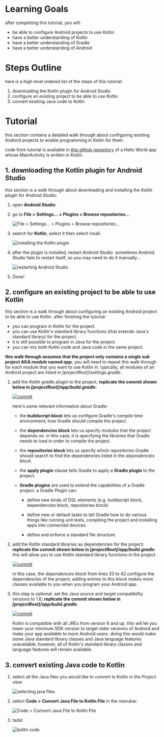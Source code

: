 # Learning Goals

after completing this tutorial, you will:

* be able to configure Android projects to use Kotlin
* have a better understanding of Kotlin
* have a better understanding of Gradle
* have a better understanding of Android

# Steps Outline

here is a high level ordered list of the steps of this tutorial:

1. downloading the Kotlin plugin for Android Studio
2. configure an existing project to be able to use Kotlin
3. convert existing Java code to Kotlin

# Tutorial

this section contains a detailed walk through about configuring existing Android projects to enable programming in Kotlin for them.

code from tutorial is available in [this github repository](https://github.com/ericytsang/tutorial.add-kotlin-to-android) of a Hello World app whose MainActivity is written in Kotlin.

## 1. downloading the Kotlin plugin for Android Studio

this section is a walk through about downloading and installing the *Kotlin plugin* for *Android Studio*:

1. open **Android Studio**.
2. go to **File > Settings... > Plugins > Browse repositories...**

    ![File > Settings... > Plugins > Browse repositories...](http://i.imgur.com/YgP8Bo9.png)

3. search for **Kotlin**, select it then select insall.

    ![installing the Kotlin plugin](http://i.imgur.com/VfPY1ro.png)

4. after the plugin is installed, restart Android Studio. sometimes Android Studio fails to restart itself, so you may need to do it manually...

    ![restarting Android Studio](http://i.imgur.com/SF8kfII.png)

5. Done!

## 2. configure an existing project to be able to use Kotlin

this section is a walk through about configuring an existing Android project to be able to use Kotlin. after finishing the tutorial:

* you can program in Kotlin for the project.
* you can use Kotlin's standard library functions (that extends Java's standard library) for the project.
* it is still possible to program in Java for the project.
* you can mix both Kotlin code and Java code in the same project.

**this walk through assumes that the project only contains a single *sub project* AKA *module* named *app*.** you will need to repeat this walk through for each module that you want to use Kotlin in. typically, all modules of an Android project are listed in *[projectRoot]/settings.gradle*.

1. add the *Kotlin gradle plugin* to the project; **replicate the commit shown below in *[projectRoot]/app/build.gradle***:

    [![commit](http://i.imgur.com/yA01QoJ.png)](https://github.com/ericytsang/tutorial.add-kotlin-to-android/commit/2bb88a0957d2a695c4a2a5496dfb11ce57ae0716)

    here's some relevant information about Gradle:

    * the **buildscript block** lets us configure Gradle's compile time environment; how Gradle should compile the project.

    * the **dependencies block** lets us specify modules that the project depends on. in this case, it is specifying the libraries that Gradle needs to load in order to compile the project.

    * the **repositories block** lets us specify which repositories Gradle should search to find the dependencies listed in the *dependencies block*.

    * the **apply plugin** clause tells Gradle to apply a **Gradle plugin** to the project.

    * **Gradle plugins** are used to extend the capabilities of a Gradle project. a Gradle Plugin can:

        * define new kinds of DSL elements (e.g. buildscript block, dependencies block, repositories block)

        * define new or default tasks to tell Gradle how to do various things like running unit tests, compiling the project and installing apps into connected devices.

        * define and enforce a standard file structure.

2. add the Kotlin standard libraries as dependencies for the project; **replicate the commit shown below in *[projectRoot]/app/build.gradle***. this will allow you to use Kotlin standard library functions in the project.

    [![commit](http://i.imgur.com/kpygUMS.png)](https://github.com/ericytsang/tutorial.add-kotlin-to-android/commit/f358e1a5d27113010e836df9046163af62ba4147)

    in this case, the *dependencies block* from lines 33 to 42 configure the dependencies of the project; adding entries to this block makes more classes available to you when you program your Android app.

3. this step is optional. set the Java source and target compatibility versions to 1.6; **replicate the commit shown below in *[projectRoot]/app/build.gradle***.

    [![commit](http://i.imgur.com/nlr7pRw.png)](https://github.com/ericytsang/tutorial.add-kotlin-to-android/commit/8a743941ce24188ea405e331b7af7ec85b56c2e7)

    Kotlin is compatible with all JREs from version 6 and up. this will let you lower your minimum SDK version to target older versions of Android and make your app available to more Android users. doing this would make some Java standard library classes and Java language features unavailable; however, all of Kotlin's standard library classes and language features will remain available.

## 3. convert existing Java code to Kotlin

1. select all the Java files you would like to convert to Kotlin in the *Project view*.

    ![selecting java files](http://i.imgur.com/rfERSpa.png)

2. select **Code > Convert Java File to Kotlin File** in the menubar.

    ![Code > Comvert Java File to Kotlin File](http://i.imgur.com/KdyVMzI.png)

3. tada!

    ![kotlin code](http://i.imgur.com/f2s6Mzo.png)
